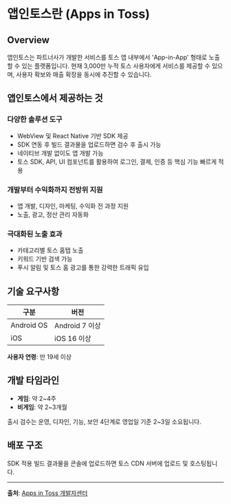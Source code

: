 # 앱인토스란 (Apps in Toss)

## Overview

앱인토스는 파트너사가 개발한 서비스를 토스 앱 내부에서 'App-in-App' 형태로 노출할 수 있는 플랫폼입니다. 현재 3,000만 누적 토스 사용자에게 서비스를 제공할 수 있으며, 사용자 확보와 매출 확장을 동시에 추진할 수 있습니다.

## 앱인토스에서 제공하는 것

### 다양한 솔루션 도구

- WebView 및 React Native 기반 SDK 제공
- SDK 연동 후 빌드 결과물을 업로드하면 검수 후 출시 가능
- 네이티브 개발 없이도 앱 개발 가능
- 토스 SDK, API, UI 컴포넌트를 활용하여 로그인, 결제, 인증 등 핵심 기능 빠르게 적용

### 개발부터 수익화까지 전방위 지원

- 앱 개발, 디자인, 마케팅, 수익화 전 과정 지원
- 노출, 광고, 정산 관리 자동화

### 극대화된 노출 효과

- 카테고리별 토스 홈탭 노출
- 키워드 기반 검색 가능
- 푸시 알림 및 토스 홈 광고를 통한 강력한 트래픽 유입

## 기술 요구사항

| 구분 | 버전 |
|------|------|
| Android OS | Android 7 이상 |
| iOS | iOS 16 이상 |

**사용자 연령**: 만 19세 이상

## 개발 타임라인

- **게임**: 약 2~4주
- **비게임**: 약 2~3개월

출시 검수는 운영, 디자인, 기능, 보안 4단계로 영업일 기준 2~3일 소요됩니다.

## 배포 구조

SDK 적용 빌드 결과물을 콘솔에 업로드하면 토스 CDN 서버에 업로드 및 호스팅됩니다.

---
**출처**: [Apps in Toss 개발자센터](https://developers-apps-in-toss.toss.im/intro/overview.html)
